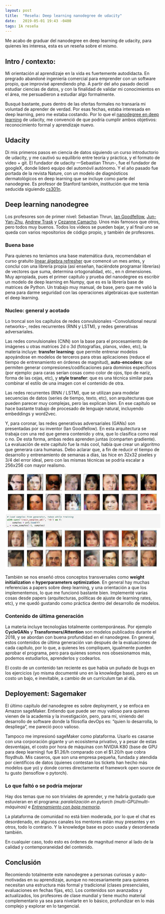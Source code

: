 ```yaml
---
layout: post
title:  "Reseña: Deep learning nanodegree de udacity"
date:   2019-05-01 19:43 -0400
tags: IA reseña
---
```

Me acabo de graduar del nanodegree en deep learning de udacity, para quienes les interesa, esta es un reseña sobre el mismo.
<!--more-->
## Intro / contexto:
Mi orientación al aprendizaje en la vida es fuertemente autodidacta. En pregrado abandoné ingeniería comercial para emprender con un software propio, que improvisé aprendiendo php. A partir del año pasado decidí estudiar ciencias de datos, y con la finalidad de validar mi conocimientos en el área, me persuadieron a estudiar algo formalmente.

Busqué bastante, pues dentro de las ofertas formales no transaría mi voluntad de aprender de verdad. Por esas fechas, estaba interesada en deep learning, pero me estaba costando. Por lo que el [nanodegree en deep learning](https://www.udacity.com/course/deep-learning-nanodegree--nd101) de udacity, me convenció de que podría cumplir ambos objetivos: reconocimiento formal y aprendizaje nuevo.

## Udacity
Di mis primeros pasos en ciencia de datos siguiendo un curso introductorio de udacity, y me cautivó su equilibrio entre teoría y práctica, y el formato de video + git.
El fundador de udacity —Sebastian Thrun-, fue el fundador de googleX, donde lideró equipo del automóvil autónomo. Y el año pasado fue portada de la revista Nature, con un modelo de diagnósticos dermatológicos en deep learning que se incluye como parte del nanodegree. Es profesor de Stanford también, institución que me tenía seducida siguiendo [cs301n](http://cs231n.stanford.edu/).

## Deep learning nanodegree
Los profesores son de primer nivel: Sebastian Thrun, [Ian Goodfellow](https://en.wikipedia.org/wiki/Ian_Goodfellow), [Jun-Yan-Zhu](https://people.csail.mit.edu/junyanz/), [Andrew Trask](https://twitter.com/iamtrask) y [Cezanne Camacho](https://cezannec.github.io/). Unos más famosos que otros, pero todos muy buenos. Todos los videos se pueden bajar, y al final uno se queda con varios repositorios de código propio, y también de profesores.

### Buena base
Para quienes no teníamos una base matemática dura, recomendaban el curso gratuito [linear álgebra refresher](https://www.udacity.com/course/linear-algebra-refresher-course--ud953) que comencé un mes antes, y concluí con una librería propia (así enseñan, haciéndote programar librerías) de vectores que suma, determina ortogonalidad, etc., en n dimensiones.
Muy apropiada, pues el primer capítulo y prueba del nanodegree es escribir un modelo de deep learning en Numpy, que es es la librería base de matrices de Python. Un trabajo muy manual, de base, pero que me valió la pena para darme seguridad con las operaciones algebraicas que sustentan el deep learning.

### Nucleo: general y acotado
Lo troncal son los capítulos de redes convulsionales –Convolutional neural networks–, redes recurrentes (RNN y LSTM), y redes generativas adversariales.

Las redes convulsionales (CNN) son la base para el procesamiento de imágenes u otras matrices 2d o 3d (fotografías, planos, video, etc), la materia incluye: __transfer learning__: que permite entrenar modelos apoyándose en modelos de terceros para otras aplicaciones (reduce el tiempo de entrenamiento en órdenes de magnitud), __auto-encoders__: que permiten generar compresiones/codificaciones para dominios específicos (por ejemplo: para caras serían cosas como color de ojos, tipo de nariz, forma de las cejas, etc), y __style transfer__: que es una técnica similar para combinar el estilo de una imagen con el contenido de otra.

Las redes recurrentes (RNN / LSTM), que se utilizan para modelar secuencias de datos (series de tiempo, texto, etc), son arquitecturas que pueden parecer muy complejas, pero las explican bien. En ese capítulo se hace bastante trabajo de procesado de lenguaje natural, incluyendo embeddings y word2vec. 

Y, para coronar, las redes generativas adversariales (GANs) son presentadas por su inventor (Ian Goodfellow). En esta arquitectura se trabaja con una red que genera contenido y otra, que lo clasifica como real o no. De esta forma, ambas redes aprenden juntas (comparten gradiente). La evaluación de este capítulo fue la más cool, había que crear un algoritmo que generara cara humanas. Debo aclarar que, a fin de reducir el tiempo de desarrollo y entrenamiento de semanas a días, las hice en 32x32 pixeles y 3/4 del error ideal, pero con las mismas técnicas se podría escalar a 256x256 con mayor realismo.

![imagenes generas con GANs](/assets/img/posts/faces.jpg)

También se nos enseñó otros conceptos transversales como __weight initialization__ e __hyperparameters optimization__. En general hay muchas referencias a papers sobre deep learning, y una orientación a que los implementemos, lo que me funcionó bastante bien. Implementé varias cosas desde papers (arquitecturas, políticas de ajuste de learning rates, etc), y me quedó gustando como práctica dentro del desarrollo de modelos.

### Contenido de última generación
La materia incluye tecnologías totalmente contemporáneas. Por ejemplo __CycleGANs__ y __Transformers/Attention__ son modelos publicados durante el 2018, y se abordan con buena profundidad en el nanodegree. En general, estos contenidos de última generación van después de la evaluaciones de cada capítulo, por lo que, a quienes les compliquen, igualmente pueden aprobar el programa, pero para quienes somos nos obsesionamos más, podemos estudiarlos, aprenderlos y codearlos.

El costo de un contenido tan reciente es que había un puñado de bugs en los ejercicios (yo misma documenté uno en la knowledge base), pero es un costo un bajo, e inevitable, a cambio de un currículum tan al día.

## Deployement: Sagemaker
El último capítulo del nanodegree es sobre deployment, y se enfoca en Amazon sageMaker. Entiendo que puede ser muy valioso para quienes vienen de la academia y la investigación, pero, para mí, viniendo del desarrollo de software donde la filosofía devOps es: “quien lo desarrolla, lo despliega“, me pareció poco valioso.

Tampoco me impresionó sageMaker como plataforma. Usarlo es casarse con una corporación gigante y un ecosistema privativo, y a pesar de estas desventajas, el costo por hora de máquinas con NVIDIA K80 (base de GPU para deep learning) fue $1.26/h comparado con el $1.20/h que cobra floydhub. Mis caseros, que son una empresa pequeña, fundada y atendida por científicos de datos (quienes contestan los tickets han hecho más modelos que yo) y donde corres directamente el framework open source de tu gusto (tensoflow o pytorch).

### Lo que faltó o se podría mejorar
Hay dos temas que no son triviales de aprender, y me habría gustado que estuvieran en el programa: _paralelización en pytorch (multi-GPU/multi-máquinas)_ e _[Entrenamiento con baja memoria](https://github.com/openai/gradient-checkpointing)_.
 
La plataforma de comunidad no está bien moderada, por lo que el chat es desordenado, en algunos canales los mentores están muy presentes y en otros, todo lo contrario. Y la knowledge base es poco usada y desordenada también.

En cualquier caso, todo esto es órdenes de magnitud menor al lado de la calidad y contemporaneidad del contenido.

## Conclusión

Recomiendo totalmente este nanodegree a personas curiosas y auto-motivadas en su aprendizaje, aunque no necesariamente para quienes necesitan una estructura más formal y tradicional (clases presenciales, evaluaciones en fechas fijas, etc). Los contenidos son avanzados y actualizados, los profesores de clase mundial y tiene mucho material complementario ya sea para nivelarte en lo básico, profundizar en lo más complejo y explorar en lo tangencial. 